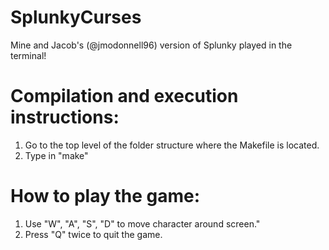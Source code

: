 # SplunkyCurses
Mine and Jacob's (@jmodonnell96) version of Splunky played in the terminal!

<h1>Compilation and execution instructions:</h1>
<ol>
    <li>Go to the top level of the folder structure where the Makefile is located.</li>
    <li>Type in "make"</li>
</ol>

<h1>How to play the game:</h1>
<ol>
    <li>Use "W", "A", "S", "D" to move character around screen."</li>
    <li>Press "Q" twice to quit the game.</li>
</ol>
